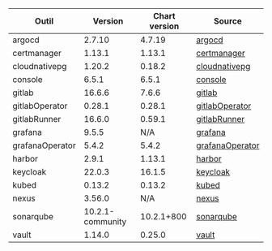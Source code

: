 | Outil | Version | Chart version | Source |
| ----- | ------- | ------------- | ------ |
| argocd | 2.7.10 | 4.7.19 | [argocd](https://artifacthub.io/packages/helm/bitnami/argo-cd) |
| certmanager | 1.13.1 | 1.13.1 | [certmanager](https://github.com/cert-manager/cert-manager/releases) |
| cloudnativepg | 1.20.2 | 0.18.2 | [cloudnativepg](https://artifacthub.io/packages/helm/cloudnative-pg/cloudnative-pg) |
| console | 6.5.1 | 6.5.1 | [console](https://github.com/cloud-pi-native/console/releases) |
| gitlab | 16.6.6 | 7.6.6 | [gitlab](https://artifacthub.io/packages/helm/gitlab/gitlab) |
| gitlabOperator | 0.28.1 | 0.28.1 | [gitlabOperator](https://gitlab.com/gitlab-org/cloud-native/gitlab-operator/-/tags) |
| gitlabRunner | 16.6.0 | 0.59.1 | [gitlabRunner](https://gitlab.com/gitlab-org/charts/gitlab-runner/-/tags) |
| grafana | 9.5.5 | N/A |[grafana](https://github.com/grafana/grafana/tags) |
| grafanaOperator | 5.4.2 | 5.4.2 | [grafanaOperator](https://github.com/grafana/grafana-operator/tags) |
| harbor | 2.9.1 | 1.13.1 | [harbor](https://artifacthub.io/packages/helm/harbor/harbor) |
| keycloak | 22.0.3 | 16.1.5 | [keycloak](https://artifacthub.io/packages/helm/bitnami/keycloak) |
| kubed | 0.13.2 | 0.13.2 | [kubed](https://artifacthub.io/packages/helm/appscode/kubed) |
| nexus | 3.56.0 | N/A | [nexus](https://hub.docker.com/r/sonatype/nexus3/) |
| sonarqube | 10.2.1-community | 10.2.1+800 | [sonarqube](https://artifacthub.io/packages/helm/sonarqube/sonarqube) |
| vault | 1.14.0 | 0.25.0 | [vault](https://artifacthub.io/packages/helm/hashicorp/vault) |
